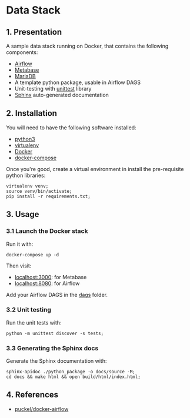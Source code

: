 # Data Stack

## 1. Presentation

A sample data stack running on Docker, that contains the following components:

- [Airflow](https://airflow.apache.org/)
- [Metabase](https://metabase.com/)
- [MariaDB](https://mariadb.org/)
- A template python package, usable in Airflow DAGS
- Unit-testing with [unittest](https://docs.python.org/3/library/unittest.html) library
- [Sphinx](http://www.sphinx-doc.org/en/master/) auto-generated documentation

## 2. Installation

You will need to have the following software installed:

- [python3](https://www.python.org/)
- [virtualenv](https://virtualenv.pypa.io/en/latest/)
- [Docker](https://www.docker.com/)
- [docker-compose](https://docs.docker.com/compose/)

Once you're good, create a virtual environment in install the pre-requisite python libraries:

```text
virtualenv venv;
source venv/bin/activate;
pip install -r requirements.txt;
```

## 3. Usage

### 3.1 Launch the Docker stack

Run it with:

``` text
docker-compose up -d
```

Then visit:

- [localhost:3000](http://localhost:3000): for Metabase
- [localhost:8080](http://localhost:8080): for Airflow

Add your Airflow DAGS in the [dags](./dags) folder.

### 3.2 Unit testing

Run the unit tests with:

```text
python -m unittest discover -s tests;
```

### 3.3 Generating the Sphinx docs

Generate the Sphinx documentation with:

```text
sphinx-apidoc ./python_package -o docs/source -M;
cd docs && make html && open build/html/index.html;
```

## 4. References

- [puckel/docker-airflow](https://github.com/puckel/docker-airflow)
